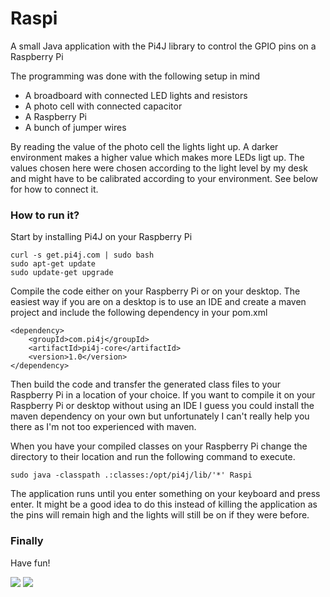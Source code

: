 # Raspi
A small Java application with the Pi4J library to control the GPIO pins on a Raspberry Pi

The programming was done with the following setup in mind
<ul>
  <li>A broadboard with connected LED lights and resistors</li>
  <li>A photo cell with connected capacitor</li>
  <li>A Raspberry Pi</li>
  <li>A bunch of jumper wires</li>
</ul>

By reading the value of the photo cell the lights light up. A darker environment makes a higher value which makes more LEDs ligt up. The values chosen here were chosen according to the light level by my desk and might have to be calibrated according to your environment. See below for how to connect it.

<h3>How to run it?</h3>
Start by installing Pi4J on your Raspberry Pi

```
curl -s get.pi4j.com | sudo bash
sudo apt-get update
sudo update-get upgrade
```
Compile the code either on your Raspberry Pi or on your desktop. The easiest way if you are on a desktop is to use an IDE and create a maven project and include the following dependency in your pom.xml
```
<dependency>
	<groupId>com.pi4j</groupId>
	<artifactId>pi4j-core</artifactId>
	<version>1.0</version>
</dependency>
```
Then build the code and transfer the generated class files to your Raspberry Pi in a location of your choice. If you want to compile it on your Raspberry Pi or desktop without using an IDE I guess you could install the maven dependency on your own but unfortunately I can't really help you there as I'm not too experienced with maven.

When you have your compiled classes on your Raspberry Pi change the directory to their location and run the following command to execute.
```
sudo java -classpath .:classes:/opt/pi4j/lib/'*' Raspi
```
The application runs until you enter something on your keyboard and press enter. It might be a good idea to do this instead of killing the application as the pins will remain high and the lights will still be on if they were before.

<h3>Finally</h3>
Have fun!

<img src="https://cloud.githubusercontent.com/assets/3191489/8144396/691b9a92-11dd-11e5-984a-12b1e67b0ff3.jpg"></img>
<img src="https://cloud.githubusercontent.com/assets/3191489/8144402/a4232df8-11dd-11e5-9078-766c9ac51855.jpg"></img>


